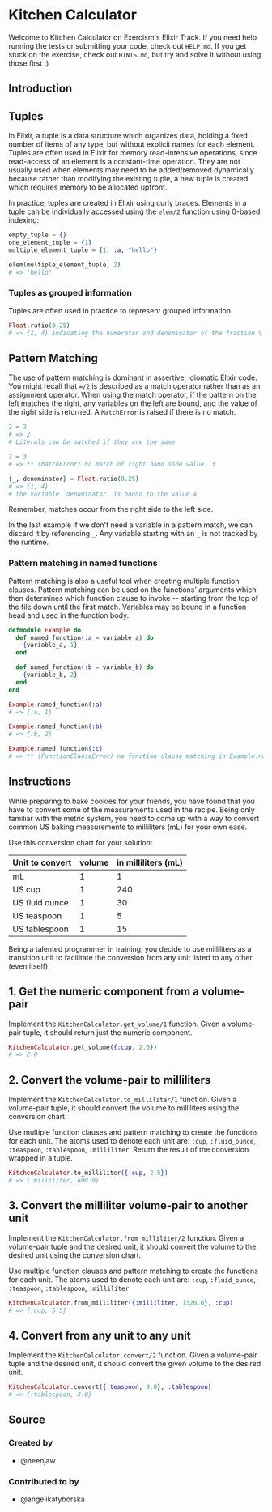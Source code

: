 # Kitchen Calculator

Welcome to Kitchen Calculator on Exercism's Elixir Track.
If you need help running the tests or submitting your code, check out `HELP.md`.
If you get stuck on the exercise, check out `HINTS.md`, but try and solve it
without using those first :)

## Introduction

## Tuples

In Elixir, a tuple is a data structure which organizes data, holding a fixed
number of items of any type, but without explicit names for each element. Tuples
are often used in Elixir for memory read-intensive operations, since read-access
of an element is a constant-time operation. They are not usually used when
elements may need to be added/removed dynamically because rather than modifying
the existing tuple, a new tuple is created which requires memory to be allocated
upfront.

In practice, tuples are created in Elixir using curly braces. Elements in a tuple
can be individually accessed using the `elem/2` function using 0-based indexing:

```elixir
empty_tuple = {}
one_element_tuple = {1}
multiple_element_tuple = {1, :a, "hello"}

elem(multiple_element_tuple, 2)
# => "hello"
```

### Tuples as grouped information

Tuples are often used in practice to represent grouped information.

```elixir
Float.ratio(0.25)
# => {1, 4} indicating the numerator and denominator of the fraction ¼
```

## Pattern Matching

The use of pattern matching is dominant in assertive, idiomatic Elixir code. You
might recall that `=/2` is described as a match operator rather than as an
assignment operator. When using the match operator, if the pattern on the left
matches the right, any variables on the left are bound, and the value of the
right side is returned. A `MatchError` is raised if there is no match.

```elixir
2 = 2
# => 2
# Literals can be matched if they are the same

2 = 3
# => ** (MatchError) no match of right hand side value: 3

{_, denominator} = Float.ratio(0.25)
# => {1, 4}
# the variable `denominator` is bound to the value 4
```

Remember, matches occur from the right side to the left side.

In the last example if we don't need a variable in a pattern match, we can
discard it by referencing `_`. Any variable starting with an `_` is not tracked
by the runtime.

### Pattern matching in named functions

Pattern matching is also a useful tool when creating multiple function clauses.
Pattern matching can be used on the functions' arguments which then determines
which function clause to invoke -- starting from the top of the file down until
the first match. Variables may be bound in a function head and used in the
function body.

```elixir
defmodule Example do
  def named_function(:a = variable_a) do
    {variable_a, 1}
  end

  def named_function(:b = variable_b) do
    {variable_b, 2}
  end
end

Example.named_function(:a)
# => {:a, 1}

Example.named_function(:b)
# => {:b, 2}

Example.named_function(:c)
# => ** (FunctionClauseError) no function clause matching in Example.named_function/1
```

## Instructions

While preparing to bake cookies for your friends, you have found that you have
to convert some of the measurements used in the recipe. Being only familiar with
the metric system, you need to come up with a way to convert common US baking
measurements to milliliters (mL) for your own ease.

Use this conversion chart for your solution:

| Unit to convert | volume | in milliliters (mL) |
| --------------- | ------ | ------------------- |
| mL              | 1      | 1                   |
| US cup          | 1      | 240                 |
| US fluid ounce  | 1      | 30                  |
| US teaspoon     | 1      | 5                   |
| US tablespoon   | 1      | 15                  |

Being a talented programmer in training, you decide to use milliliters as a
transition unit to facilitate the conversion from any unit listed to any other
(even itself).

## 1. Get the numeric component from a volume-pair

Implement the `KitchenCalculator.get_volume/1` function. Given a volume-pair
tuple, it should return just the numeric component.

```elixir
KitchenCalculator.get_volume({:cup, 2.0})
# => 2.0
```

## 2. Convert the volume-pair to milliliters

Implement the `KitchenCalculator.to_milliliter/1` function. Given a volume-pair
tuple, it should convert the volume to milliliters using the conversion chart.

Use multiple function clauses and pattern matching to create the functions for
each unit. The atoms used to denote each unit are: `:cup`, `:fluid_ounce`,
`:teaspoon`, `:tablespoon`, `:milliliter`. Return the result of the conversion
wrapped in a tuple.

```elixir
KitchenCalculator.to_milliliter({:cup, 2.5})
# => {:milliliter, 600.0}
```

## 3. Convert the milliliter volume-pair to another unit

Implement the `KitchenCalculator.from_milliliter/2` function. Given a volume-pair
tuple and the desired unit, it should convert the volume to the desired unit
using the conversion chart.

Use multiple function clauses and pattern matching to create the functions for
each unit. The atoms used to denote each unit are: `:cup`, `:fluid_ounce`,
`:teaspoon`, `:tablespoon`, `:milliliter`

```elixir
KitchenCalculator.from_milliliter({:milliliter, 1320.0}, :cup)
# => {:cup, 5.5}
```

## 4. Convert from any unit to any unit

Implement the `KitchenCalculator.convert/2` function. Given a volume-pair tuple
and the desired unit, it should convert the given volume to the desired unit.

```elixir
KitchenCalculator.convert({:teaspoon, 9.0}, :tablespoon)
# => {:tablespoon, 3.0}
```

## Source

### Created by

- @neenjaw

### Contributed to by

- @angelikatyborska
